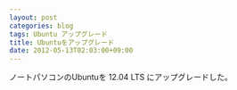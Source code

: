 ```yaml
---
layout: post
categories: blog
tags: Ubuntu アップグレード
title: Ubuntuをアップグレード
date: 2012-05-13T02:03:00+09:00
---
```



ノートパソコンのUbuntuを 12.04 LTS にアップグレードした。
